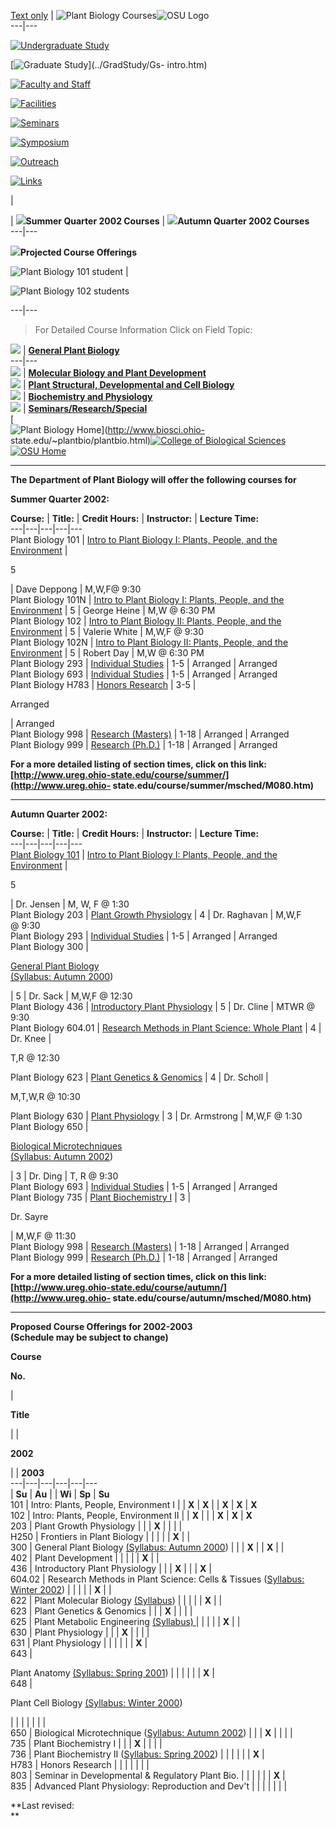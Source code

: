 [Text only](../Text_only/coursemaintextonly.htm) | ![Plant Biology
Courses](../images/Courseimages/courses_3.gif)![OSU
Logo](../images/osulogo.gif)  
---|---  
  
[ ](../Courses/coursemain.htm)

[![Undergraduate
Study](../images/undergrad_button1.gif)](../Undergradstudy/us-intro.html)

[![Graduate Study](../images/gradstudy_button1.gif)](../GradStudy/Gs-
intro.htm)

[![Faculty and
Staff](../images/faculty_button1.gif)](../Faculty/facultymain.htm)

[![Facilities](../images/facilities_button1.gif)](../Facilities/facilitymain.htm)

[![Seminars](../images/seminars_button1.gif)](../seminar/seminar-main.htm)

[![Symposium](../images/symposium_button1.gif)](../seminar/pbrd4.htm)

[![Outreach](../images/outreach&alumni_button1.gif)](../Welcome/outreach.html)

[![Links](../images/links_button1.gif)](../Links/links-2.htm)

|

| ![](../images/guardcell_sphere_small.gif)**Summer Quarter 2002 Courses** |
![](../images/guardcell_sphere_small.gif)**Autumn Quarter 2002 Courses**  
---|---  
  
![](../images/guardcell_sphere_small.gif)**Projected Course Offerings**  
  
 ![Plant Biology 101 student](../images/greenhouseimages/pb101_student_sm.jpg)
|

 ![Plant Biology 102 students](../images/Courseimages/pb102lab_3.jpg)  
  
---|---  
  
> For Detailed Course Information Click on Field Topic:

 ![](../images/guardcell_sphere_small.gif) | **[General Plant
Biology](coursegeneral.htm)**  
---|---  
 ![](../images/guardcell_sphere_small.gif) | **[Molecular Biology and Plant
Development](coursemolec.htm)**  
 ![](../images/guardcell_sphere_small.gif) | **[Plant Structural,
Developmental and Cell Biology](coursestructural.htm)**  
 ![](../images/guardcell_sphere_small.gif) | **[Biochemistry and
Physiology](coursephysbchem.htm)**  
 ![](../images/guardcell_sphere_small.gif) |
**[Seminars/Research/Special](courseresearch.htm)**  
[  
![Plant Biology Home](../images/home_button1.gif)](http://www.biosci.ohio-
state.edu/~plantbio/plantbio.html)[![College of Biological
Sciences](../images/CBS_button1.gif)](http://www.biosci.ohio-state.edu/)[![OSU
Home](../images/osuhome_button1.gif)](http://www.osu.edu/)  
  
* * *

**The Department of Plant Biology will offer the following courses for**

**Summer Quarter 2002:**

**Course:** | **Title:** | **Credit Hours:** | **Instructor:** | **Lecture
Time:**  
---|---|---|---|---  
Plant Biology 101 | [Intro to Plant Biology I: Plants, People, and the
Environment](coursegeneral.htm#101) |

5

| Dave Deppong | M,W,F@ 9:30  
Plant Biology 101N | [Intro to Plant Biology I: Plants, People, and the
Environment](coursegeneral.htm#101) | 5 | George Heine | M,W @ 6:30 PM  
Plant Biology 102 | [Intro to Plant Biology II: Plants, People, and the
Environment](coursegeneral.htm#102) | 5 | Valerie White | M,W,F @ 9:30  
Plant Biology 102N | [Intro to Plant Biology II: Plants, People, and the
Environment](coursegeneral.htm#102) | 5 | Robert Day | M,W @ 6:30 PM  
Plant Biology 293 | [Individual Studies](courseresearch.htm#293) | 1-5 |
Arranged | Arranged  
Plant Biology 693 | [Individual Studies](courseresearch.htm#693) | 1-5 |
Arranged | Arranged  
Plant Biology H783 | [Honors Research](courseresearch.htm#H783) | 3-5 |

Arranged

| Arranged  
Plant Biology 998 | [Research (Masters)](courseresearch.htm#998) | 1-18 |
Arranged | Arranged  
Plant Biology 999 | [Research (Ph.D.)](courseresearch.htm#999) | 1-18 |
Arranged | Arranged  
  
**For a more detailed listing of section times, click on this
link:[http://www.ureg.ohio-state.edu/course/summer/](http://www.ureg.ohio-
state.edu/course/summer/msched/M080.htm)**

* * *

**Autumn Quarter 2002:**

**Course:** | **Title:** | **Credit Hours:** | **Instructor:** | **Lecture
Time:**  
---|---|---|---|---  
[Plant Biology 101](pb101/101main.htm) | [Intro to Plant Biology I: Plants,
People, and the Environment](coursegeneral.htm#101) |

5

| Dr. Jensen | M, W, F @ 1:30  
Plant Biology 203 | [Plant Growth Physiology](coursephysbchem.htm#203) | 4 |
Dr. Raghavan | M,W,F  
@ 9:30  
Plant Biology 293 | [Individual Studies](courseresearch.htm#293) | 1-5 |
Arranged | Arranged  
Plant Biology 300 |

[General Plant Biology  
](coursegeneral.htm#300)[(Syllabus: Autumn 2000](pb3002000syllabus.html))

| 5 | Dr. Sack | M,W,F @ 12:30  
Plant Biology 436 | [Introductory Plant Physiology](coursephysbchem.htm#436) |
5 | Dr. Cline | MTWR @ 9:30  
Plant Biology 604.01 | [Research Methods in Plant Science: Whole
Plant](courseresearch.htm#604) | 4 | Dr. Knee |

T,R @ 12:30  
  
Plant Biology 623 | [Plant Genetics & Genomics](coursemolec.htm#623) | 4 | Dr.
Scholl |

M,T,W,R @ 10:30  
  
Plant Biology 630 | [Plant Physiology](coursephysbchem.htm#630) | 3 | Dr.
Armstrong | M,W,F @ 1:30  
Plant Biology 650 |

[Biological Microtechniques  
(](courseresearch.htm#650)[Syllabus: Autumn 2002](pb650syllabusau02.html))

| 3 | Dr. Ding | T, R @ 9:30  
Plant Biology 693 | [Individual Studies](courseresearch.htm#693) | 1-5 |
Arranged | Arranged  
Plant Biology 735 | [Plant Biochemistry I](coursephysbchem.htm#735) | 3 |

Dr. Sayre

| M,W,F @ 11:30  
Plant Biology 998 | [Research (Masters)](courseresearch.htm#998) | 1-18 |
Arranged | Arranged  
Plant Biology 999 | [Research (Ph.D.)](courseresearch.htm#999) | 1-18 |
Arranged | Arranged  
  
**For a more detailed listing of section times, click on this
link:[http://www.ureg.ohio-state.edu/course/autumn/](http://www.ureg.ohio-
state.edu/course/autumn/msched/M080.htm)**

* * *

**Proposed Course Offerings for 2002-2003  
(Schedule may be subject to change)**

**Course**

**No.**

|

**Title**

|    |

**2002**

|    | **2003**  
---|---|---|---|---|---  
  | **Su** | **Au** |    | **Wi** | **Sp** | **Su**  
101 | Intro: Plants, People, Environment I |   | **X** | **X** |    | **X** |
**X** | **X**  
102 | Intro: Plants, People, Environment II |   | **X** |    |   | **X** |
**X** | **X**  
203 | Plant Growth Physiology |   |   | **X** |    |   |   |  
H250 | Frontiers in Plant Biology |   |   |   |   | **X** |    |  
300 | General Plant Biology [(Syllabus: Autumn 2000](pb3002000syllabus.html))
|   |   | **X** |    | **X** |    |  
402 | Plant Development |   |   |   |   | **X** |    |  
436 | Introductory Plant Physiology |   |   | **X** |    |   | **X** |  
604.02 | Research Methods in Plant Science: Cells & Tissues ([Syllabus: Winter
2002](604_02_Syllabus_2002.htm)) |   |   |   |   | **X** |    |  
622 | Plant Molecular Biology [(Syllabus](622_syllabus.htm))  |   |   |   |
| **X** |    |  
623 |  Plant Genetics & Genomics |   |   | **X** |    |   |   |  
625 | Plant Metabolic Engineering [(Syllabus) ](625_syllabus.htm) |   |   |
|   | **X** |    |  
630 | Plant Physiology |   |   | **X** |    |   |   |  
631 | Plant Physiology |   |   |   |   |   | **X** |  
643 |

Plant Anatomy [(Syllabus: Spring 2001](pb643syllabus.html))  |   |   |   |   |
| **X** |  
648 |

Plant Cell Biology [(Syllabus: Winter 2000](pb648syllabus.html))

|   |   |   |   |   |   |  
650  | Biological Microtechnique ([Syllabus: Autumn
2002](pb650syllabusau02.html)) |   |   | **X** |    |   |   |  
735 | Plant Biochemistry I |   |   | **X** |    |   |   |  
736 | Plant Biochemistry II ([Syllabus: Spring 2002](PB_736_Syllabus.html)) |
|   |   |   |   | **X** |  
H783 | Honors Research |   |   |   |   |   |   |  
803 | Seminar in Developmental & Regulatory Plant Bio. |   |   |   |   |   |
**X** |  
835 | Advanced Plant Physiology: Reproduction and Dev't |   |   |   |   |   |
|  
  
**Last revised:  
**

